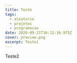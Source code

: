 ```yaml
---
title: Teste
tags:
  - aleatorio
  - projetos
  - programacao
date: 2020-09-21T16:12:16.975Z
cover: preview.png
excerpt: Teste1
---
```

Teste2